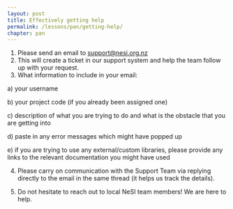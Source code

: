 ```yaml
---
layout: post
title: Effectively getting help
permalink: /lessons/pan/getting-help/
chapter: pan
---
```


1. Please send an email to support@nesi.org.nz
2. This will create a ticket in our support system and help the team follow up with your request.
3. What information to include in your email:

  a) your username

  b) your project code (if you already been assigned one)

  c) description of what you are trying to do and what is the obstacle that you are getting into

  d) paste in any error messages which might have popped up

  e) if you are trying to use any external/custom libraries, please provide any links to the relevant documentation you might have used


 4. Please carry on communication with the Support Team via replying directly to the email in the same thread (it helps us track the details).

 5. Do not hesitate to reach out to local NeSI team members! We are here to help.
